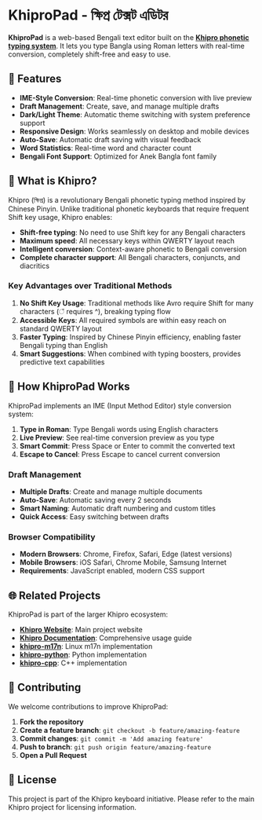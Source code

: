 # KhiproPad - ক্ষিপ্র টেক্সট এডিটর
**KhiproPad** is a web-based Bengali text editor built on the **[Khipro phonetic typing system](https://khiprokeyboard.github.io/)**. It lets you type Bangla using Roman letters with real-time conversion, completely shift-free and easy to use.

## 🌟 Features

- **IME-Style Conversion**: Real-time phonetic conversion with live preview
- **Draft Management**: Create, save, and manage multiple drafts
- **Dark/Light Theme**: Automatic theme switching with system preference support
- **Responsive Design**: Works seamlessly on desktop and mobile devices
- **Auto-Save**: Automatic draft saving with visual feedback
- **Word Statistics**: Real-time word and character count
- **Bengali Font Support**: Optimized for Anek Bangla font family

## 🚀 What is Khipro?

Khipro (ক্ষিপ্র) is a revolutionary Bengali phonetic typing method inspired by Chinese Pinyin. Unlike traditional phonetic keyboards that require frequent Shift key usage, Khipro enables:

- **Shift-free typing**: No need to use Shift key for any Bengali characters
- **Maximum speed**: All necessary keys within QWERTY layout reach
- **Intelligent conversion**: Context-aware phonetic to Bengali conversion
- **Complete character support**: All Bengali characters, conjuncts, and diacritics

### Key Advantages over Traditional Methods

1. **No Shift Key Usage**: Traditional methods like Avro require Shift for many characters (ঁ requires ^), breaking typing flow
2. **Accessible Keys**: All required symbols are within easy reach on standard QWERTY layout
3. **Faster Typing**: Inspired by Chinese Pinyin efficiency, enabling faster Bengali typing than English
4. **Smart Suggestions**: When combined with typing boosters, provides predictive text capabilities

## 🎯 How KhiproPad Works

KhiproPad implements an IME (Input Method Editor) style conversion system:

1. **Type in Roman**: Type Bengali words using English characters
2. **Live Preview**: See real-time conversion preview as you type
3. **Smart Commit**: Press Space or Enter to commit the converted text
4. **Escape to Cancel**: Press Escape to cancel current conversion

### Draft Management
- **Multiple Drafts**: Create and manage multiple documents
- **Auto-Save**: Automatic saving every 2 seconds
- **Smart Naming**: Automatic draft numbering and custom titles
- **Quick Access**: Easy switching between drafts

### Browser Compatibility

- **Modern Browsers**: Chrome, Firefox, Safari, Edge (latest versions)
- **Mobile Browsers**: iOS Safari, Chrome Mobile, Samsung Internet
- **Requirements**: JavaScript enabled, modern CSS support

## 🌐 Related Projects

KhiproPad is part of the larger Khipro ecosystem:

- **[Khipro Website](https://khiprokeyboard.github.io)**: Main project website
- **[Khipro Documentation](https://khiprokeyboard.github.io/docs)**: Comprehensive usage guide
- **[khipro-m17n](https://github.com/khiprokeyboard/khipro-m17n)**: Linux m17n implementation
- **[khipro-python](https://github.com/khiprokeyboard/khipro-python)**: Python implementation
- **[khipro-cpp](https://github.com/khiprokeyboard/khipro-cpp)**: C++ implementation

## 🤝 Contributing

We welcome contributions to improve KhiproPad:

1. **Fork the repository**
2. **Create a feature branch**: `git checkout -b feature/amazing-feature`
3. **Commit changes**: `git commit -m 'Add amazing feature'`
4. **Push to branch**: `git push origin feature/amazing-feature`
5. **Open a Pull Request**

## 📄 License

This project is part of the Khipro keyboard initiative. Please refer to the main Khipro project for licensing information.